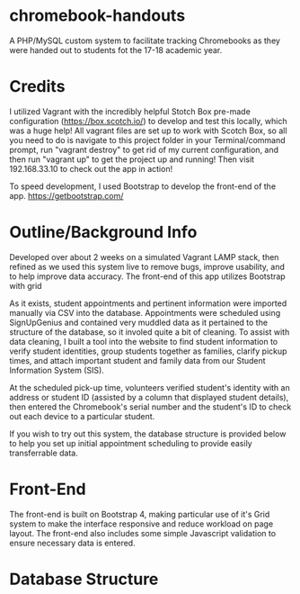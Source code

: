 # chromebook-handouts
A PHP/MySQL custom system to facilitate tracking Chromebooks as they were handed out to students fot the 17-18 academic year.

# Credits
I utilized Vagrant with the incredibly helpful Stotch Box pre-made configuration (https://box.scotch.io/) to develop and test this locally, which was a huge help! All vagrant files are set up to work with Scotch Box, so all you need to do is navigate to this project folder in your Terminal/command prompt, run "vagrant destroy" to get rid of my current configuration, and then run "vagrant up" to get the project up and running! Then visit 192.168.33.10 to check out the app in action!

To speed development, I used Bootstrap to develop the front-end of the app. https://getbootstrap.com/

# Outline/Background Info
Developed over about 2 weeks on a simulated Vagrant LAMP stack, then refined as we used this system live to remove bugs, improve usability, and to help improve data accuracy. The front-end of this app utilizes Bootstrap with grid 

As it exists, student appointments and pertinent information were imported manually via CSV into the database. Appointments were scheduled using SignUpGenius and contained very muddled data as it pertained to the structure of the database, so it involed quite a bit of cleaning. To assist with data cleaning, I built a tool into the website to find student information to verify student identities, group students together as families, clarify pickup times, and attach important student and family data from our Student Information System (SIS).

At the scheduled pick-up time, volunteers verified student's identity with an address or student ID (assisted by a column that displayed student details), then entered the Chromebook's serial number and the student's ID to check out each device to a particular student.

If you wish to try out this system, the database structure is provided below to help you set up initial appointment scheduling to provide easily transferrable data.

# Front-End
The front-end is built on Bootstrap 4, making particular use of it's Grid system to make the interface responsive and reduce workload on page layout. The front-end also includes some simple Javascript validation to ensure necessary data is entered.

# Database Structure
